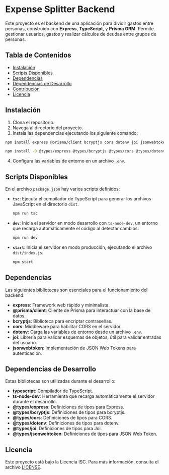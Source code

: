 
# Expense Splitter Backend

Este proyecto es el backend de una aplicación para dividir gastos entre personas, construido con **Express**, **TypeScript**, y **Prisma ORM**. Permite gestionar usuarios, gastos y realizar cálculos de deudas entre grupos de personas.

## Tabla de Contenidos
- [Instalación](#instalación)
- [Scripts Disponibles](#scripts-disponibles)
- [Dependencias](#dependencias)
- [Dependencias de Desarrollo](#dependencias-de-desarrollo)
- [Contribución](#contribución)
- [Licencia](#licencia)

## Instalación

1. Clona el repositorio.
2. Navega al directorio del proyecto.
3. Instala las dependencias ejecutando los siguiente comando:

```bash
npm install express @prisma/client bcryptjs cors dotenv joi jsonwebtoken prisma
```

```bash
npm install -D @types/express @types/bcryptjs @types/cors @types/dotenv @types/joi @types/jsonwebtoken typescript ts-node-dev
```

4. Configura las variables de entorno en un archivo `.env`.

## Scripts Disponibles

En el archivo `package.json` hay varios scripts definidos:
- **`tsc`**: Ejecuta el compilador de TypeScript para generar los archivos JavaScript en el directorio `dist`.
  ```bash
  npm run tsc
  ```
- **`dev`**: Inicia el servidor en modo desarrollo con `ts-node-dev`, un entorno que recarga automáticamente el código al detectar cambios.
  ```bash
  npm run dev
  ```
- **`start`**: Inicia el servidor en modo producción, ejecutando el archivo `dist/index.js`.
  ```bash
  npm start
  ```
## Dependencias

Las siguientes bibliotecas son esenciales para el funcionamiento del backend:

- **express**: Framework web rápido y minimalista.
- **@prisma/client**: Cliente de Prisma para interactuar con la base de datos.
- **bcryptjs**: Biblioteca para encriptar contraseñas.
- **cors**: Middleware para habilitar CORS en el servidor.
- **dotenv**: Carga las variables de entorno desde un archivo `.env`.
- **joi**: Librería para validar esquemas de objetos, útil para validar entradas del usuario.
- **jsonwebtoken**: Implementación de JSON Web Tokens para autenticación.

## Dependencias de Desarrollo

Estas bibliotecas son utilizadas durante el desarrollo:

- **typescript**: Compilador de TypeScript.
- **ts-node-dev**: Herramienta que recarga automáticamente el servidor durante el desarrollo.
- **@types/express**: Definiciones de tipos para Express.
- **@types/bcryptjs**: Definiciones de tipos para bcryptjs.
- **@types/cors**: Definiciones de tipos para CORS.
- **@types/dotenv**: Definiciones de tipos para dotenv.
- **@types/joi**: Definiciones de tipos para Joi.
- **@types/jsonwebtoken**: Definiciones de tipos para JSON Web Token.

## Licencia

Este proyecto está bajo la Licencia ISC. Para más información, consulta el archivo [LICENSE](./LICENSE).
